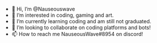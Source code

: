 - 👋 Hi, I’m @Nauseouswave
- 👀 I’m interested in coding, gaming and art.
- 🌱 I’m currently learning coding and am still not graduated.
- 💞️ I’m looking to collaborate on coding platforms and bots!
- 📫 How to reach me NauseousWave#8954 on discord!

<!---
Nauseouswave/Nauseouswave is a ✨ special ✨ repository because its `README.md` (this file) appears on your GitHub profile.
You can click the Preview link to take a look at your changes.
--->
